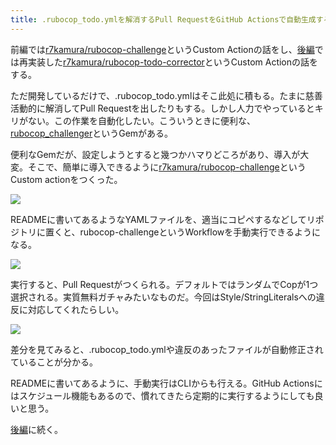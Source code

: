 ```yaml
---
title: .rubocop_todo.ymlを解消するPull RequestをGitHub Actionsで自動生成する (前編)
---
```

前編では[r7kamura/rubocop-challenge](https://github.com/r7kamura/rubocop-challenge)というCustom Actionの話をし、[後編](https://r7kamura.com/articles/2022-05-15-rubocop-todo-corrector)では再実装した[r7kamura/rubocop-todo-corrector](https://github.com/r7kamura/rubocop-todo-corrector)というCustom Actionの話をする。

ただ開発しているだけで、.rubocop\_todo.ymlはそこ此処に積もる。たまに慈善活動的に解消してPull Requestを出したりもする。しかし人力でやっているとキリがない。この作業を自動化したい。こういうときに便利な、[rubocop\_challenger](https://github.com/ryz310/rubocop_challenger)というGemがある。

便利なGemだが、設定しようとすると幾つかハマりどころがあり、導入が大変。そこで、簡単に導入できるように[r7kamura/rubocop-challenge](https://github.com/r7kamura/rubocop-challenge)というCustom actionをつくった。

![](https://lh6.googleusercontent.com/X1c9lwyCUGzMOUH6FqMOFETmxjmBVsU6rnD0nY4nIQNMhZ3ppiasTtcai4WBCUCAMS5tbtDUHlcDXpxrIZsZKoM1N4_u-VNyxkZNk0SGtSrXgBQwEDP4Vd4ARMn-u9eWXUmGIOYwC3xVf6Z4SMrkA8zGib_KQJTJAzGpSagA486LqtHKNKJpnUVpd9Ov)

READMEに書いてあるようなYAMLファイルを、適当にコピペするなどしてリポジトリに置くと、rubocop-challengeというWorkflowを手動実行できるようになる。

![](https://lh5.googleusercontent.com/Cm4QI5FPJ4-fSuPRzjjrU5IAALp8H4EiSHnB_FdXSrXP2sVQKWpO4OCcNxWwe2nlgLvIYcnuQ0_MMTPmvaBX-74qZAzr2d2QWd9dK_7_bRQgyP-XlARLp5m7-WIn4-4gi185UMfX54igomrbM5r2a6zaDErusyZlxo6wLGurCRmv5SleQrpUXLGQysOc)

実行すると、Pull Requestがつくられる。デフォルトではランダムでCopが1つ選択される。実質無料ガチャみたいなものだ。今回はStyle/StringLiteralsへの違反に対応してくれたらしい。

![](https://lh5.googleusercontent.com/WE-7_XxM2mLIBLZXgYY9kHBZMhzdPrC0_DNqYv-ih1ordsUu5C1NNMPa4cVG4M98nF2F14iY2bXZBrfZgzVWwZ5phBstSo4RE8AeY0LITrYttYmL7Mpo8852JkrXEt5ZtQF21Jdj1E_rnXgJLUwRu1TiBc2mdU_2pioTTakEO3Yzs6LYGiMJDqHDp5t-)

差分を見てみると、.rubocop\_todo.ymlや違反のあったファイルが自動修正されていることが分かる。

READMEに書いてあるように、手動実行はCLIからも行える。GitHub Actionsにはスケジュール機能もあるので、慣れてきたら定期的に実行するようにしても良いと思う。

[後編](https://r7kamura.com/articles/2022-05-15-rubocop-todo-corrector)に続く。
